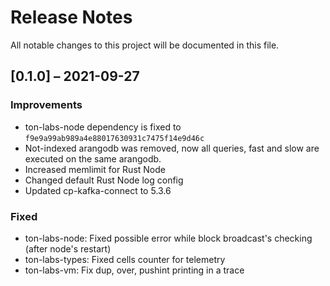 # Release Notes

All notable changes to this project will be documented in this file.

## [0.1.0] – 2021-09-27

### Improvements

- ton-labs-node dependency is fixed to `f9e9a99ab989a4e88017630931c7475f14e9d46c`
- Not-indexed arangodb was removed, now all queries, fast and slow are executed on the same arangodb.
- Increased memlimit for Rust Node
- Changed default Rust Node log config
- Updated cp-kafka-connect to 5.3.6
  
### Fixed

- ton-labs-node: Fixed possible error while block broadcast's checking  (after node's restart)
- ton-labs-types: Fixed cells counter for telemetry
- ton-labs-vm: Fix dup, over, pushint printing in a trace